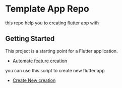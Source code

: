 # Template App Repo 

this repo help you to creating flutter app with 



## Getting Started

This project is a starting point for a Flutter application.

- [Automate feature creation ](./README_SCRIPT.md)



you can use this script to create new flutter app 

- [Create New creation ](./new_flutter_app.py)



